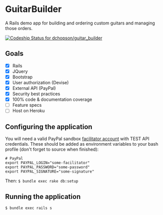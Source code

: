 # GuitarBuilder

A Rails demo app for building and ordering custom guitars and managing those orders.

[ ![Codeship Status for dchopson/guitar_builder](https://codeship.com/projects/e90d5670-fcd5-0133-d954-4ed649fef8dc/status?branch=master)](https://codeship.com/projects/152085)

## Goals
- [x] Rails
- [x] JQuery
- [x] Bootstrap
- [x] User authorization (Devise)
- [x] External API (PayPal)
- [x] Security best practices
- [x] 100% code & documentation coverage
- [ ] Feature specs
- [ ] Host on Heroku

## Configuring the application
You will need a valid PayPal sandbox [facilitator account](https://developer.paypal.com/developer/accounts/) with TEST API credentials. These should be added as environment variables to your bash profile (don't forget to source when finished):

```
# PayPal
export PAYPAL_LOGIN="some-facilitator"
export PAYPAL_PASSWORD="some-password"
export PAYPAL_SIGNATURE="some-signature"
```

Then: `$ bundle exec rake db:setup`

## Running the application

`$ bundle exec rails s`
